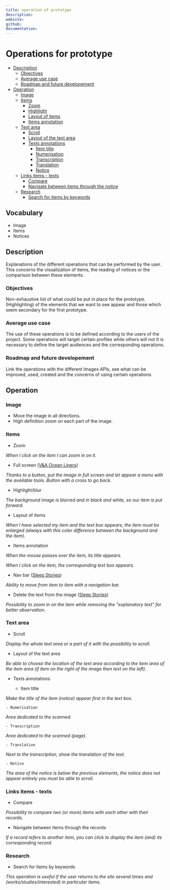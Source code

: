 ```yaml
---
title: operation of prototype
description: 
website:
github:
documentation:
---
```

# Operations for prototype

- [Description](#description)
  - [Objectives](#objectives)
  - [Average use case](#average-use-case)
  - [Roadmap and future developement](#roadmap-and-future-developement)
- [Operation](#operation) 
    - [Image](#image)
    - [Items](#items)  
        - [Zoom](#zoom)
        - [Highlight](#highlight)
        - [Layout of items](#Layoutofitems)
        - [Items annotation](#itemsannotations)
    - [Text area](#textarea)
        - [Scroll](#scroll)
        - [Layout of the text area](#layoutofthetextarea)
        - [Texts annotations](#textsannotations)
            - [Item title](#itemtitle)
            - [Numerisation](#numerisation)
            - [Transcription](#transcription)
            - [Translation](#translation)
            - [Notice](#notice)
    - [Links items - texts](#linksitemstexts)
        - [Compare](#compare) 
        - [Navigate between items through the notice](#navigatebetweenitemsnotice)
    - [Research](#research)
        - [Search for items by keywords](#searchbykeywords)

## Vocabulary 

- Image
- Items
- Notices

## Description

Explanations of the different operations that can be performed by the user. This concerns the visualization of items, the reading of notices 
or the comparison between these elements.

### Objectives

Non-exhaustive list of what could be put in place for the prototype. (Highlighting) of the elements that we want to see appear 
and those which seem secondary for the first prototype.

### Average use case

The use of these operations is to be defined according to the users of the project. Some operations will target certain profiles while others will not
It is necessary to define the target audiences and the corresponding operations.

### Roadmap and future developement

Link the operations with the different Images APIs, see what can be improved, used, created and the concerns 
of using certain operations

## Operation

### Image 

- Move the image in all directions.
- High definition zoom on each part of the image.

### Items

- Zoom 

*When I click on the item I can zoom in on it.*

- Full screen ([V&A Ocean Liners](https://canvas-panel.digirati.com/#/examples/oceanliners?manifest=https://stephenwf.github.io/ocean-liners.json))

*Thanks to a button, put the image in full screen and let appear a menu with 
the available tools. Button with a cross to go back.*

- Highlight/blur

*The background image is blurred and in black and white, so our item is put forward.*

- Layout of items

*When I have selected my item and the text box appears, 
the item must be enlarged (always with this color difference between the background and the item).*

- Items annotation

*When the mouse passes over the item, its title appears.*

*When I click on the item, the corresponding text box appears.*

- Nav bar ([Sleep Stories](http://ghp.wellcomecollection.org/annotation-viewer/quilt/#2))

*Ability to move from item to item with a navigation bar.*

- Delete the text from the image ([Sleep Stories](http://ghp.wellcomecollection.org/annotation-viewer/quilt/#2))

*Possibility to zoom in on the item while removing the "explanatory text" for better observation.*

### Text area

- Scroll

*Display the whole text area or a part of it with the possibility to scroll.*

- Layout of the text area

*Be able to choose the location of the text area according to the item area 
of the item area (if item on the right of the image then text on the left).*

- Texts annotations

    - Item title 

*Make the title of the item (notice) appear first in the text box.*

    - Numerisation

*Area dedicated to the scanned.*

    - Transcription

*Area dedicated to the scanned (page).*

    - Translation

*Next to the transcription, show the translation of the text.*

    - Notice

*The area of the notice is below the previous elements, the notice does not appear entirely
you must be able to scroll.*

### Links items - texts

- Compare

*Possibility to compare two (or more) items with each other with their records.*

- Navigate between items through the records

*If a record refers to another item, you can click to display the item (and) its corresponding record.*

### Research

- Search for items by keywords 

*This operation is useful if the user returns to the site several times and (works/studies/interested) in particular items.*
    
  

